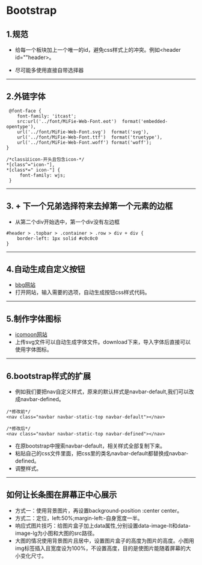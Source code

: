 # Bootstrap
## 1.规范
 - 给每一个板块加上一个唯一的id，避免css样式上的冲突。例如<header id=""header></header>。
 
- 尽可能多使用直接自带选择器


---

## 2.外链字体

```
 @font-face {
    font-family: 'itcast';
    src:url('../font/MiFie-Web-Font.eot')  format('embedded-opentype'),
    url('../font/MiFie-Web-Font.svg')  format('svg'),
    url('../font/MiFie-Web-Font.ttf')  format('truetype'),
    url('../font/MiFie-Web-Font.woff') format('woff');
}

/*class以icon-开头且包含icon-*/
*[class^="icon-"],
*[class*=" icon-"] {
     font-family: wjs;
 }
```


---
## 3. + 下一个兄弟选择符来去掉第一个元素的边框

- 从第二个div开始选中，第一个div没有左边框
```
#header > .topbar > .container > .row > div + div {
    border-left: 1px solid #c0c0c0
}

```

---
## 4.自动生成自定义按钮
- [bbg网站](http://blog.koalite.com/bbg/)
- 打开网站，输入需要的选项，自动生成按钮css样式代码。

---

## 5.制作字体图标
- [icomoon网站](https://icomoon.io/)
- 上传svg文件可以自动生成字体文件。download下来，导入字体后直接可以使用字体图标。


---
## 6.bootstrap样式的扩展

- 例如我们要把nav自定义样式，原来的默认样式是navbar-default,我们可以改成navbar-defined。
```
/*修改前*/
<nav class="navbar navbar-static-top navbar-default"></nav>

/*修改后*/
<nav class="navbar navbar-static-top navbar-defined"></nav>
```

- 在原bootstrap中搜索navbar-default，相关样式全部复制下来。
- 粘贴自己的css文件里面，把css里的类名navbar-default都替换成navbar-defined。
- 调整样式。


---
## 如何让长条图在屏幕正中心展示
- 方式一：使用背景图片，再设置background-position :center center。
- 方式二：定位，left:50%;margin-left:-自身宽度一半。
- 响应式图片技巧：给图片盒子加上data属性,分别设置data-image-lt和data-image-lg为小图和大图的src路径。
- 大图的情况使用背景图片且居中，设置图片盒子的高度为图片的高度。小图用img标签插入且宽度设为100%，不设置高度，目的是使图片能随着屏幕的大小变化尺寸。
